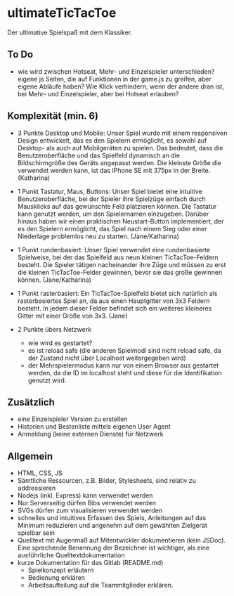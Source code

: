 # ultimateTicTacToe

Der ultimative Spielspaß mit dem Klassiker.

## To Do
* wie wird zwischen Hotseat, Mehr- und Einzelspieler unterschieden? eigene js Seiten, die auf Funktionen in der game.js zu greifen, aber eigene Abläufe haben? Wie Klick verhindern, wenn der andere dran ist, bei Mehr- und Einzelspieler, aber bei Hotseat erlauben?

## Komplexität (min. 6)

- 3 Punkte Desktop und Mobile: 
Unser Spiel wurde mit einem responsiven Design entwickelt, das es den Spielern ermöglicht, es sowohl auf Desktop- als auch auf Mobilgeräten zu spielen. Das bedeutet, dass die Benutzeroberfläche und das Spielfeld dynamisch an die Bildschirmgröße des Geräts angepasst werden. Die kleinste Größe die verwendet werden kann, ist das IPhone SE mit 375px in der Breite. (Katharina)

- 1 Punkt Tastatur, Maus, Buttons: 
Unser Spiel bietet eine intuitive Benutzeroberfläche, bei der Spieler ihre Spielzüge einfach durch Mausklicks auf das gewünschte Feld platzieren können. Die Tastatur kann genutzt werden, um den Spielernamen einzugeben. Darüber hinaus haben wir einen praktischen Neustart-Button implementiert, der es den Spielern ermöglicht, das Spiel nach einem Sieg oder einer Niederlage problemlos neu zu starten. (Jane/Katharina)

- 1 Punkt rundenbasiert: 
Unser Spiel verwendet eine rundenbasierte Spielweise, bei der das Spielfeld aus neun kleinen TicTacToe-Feldern besteht. Die Spieler tätigen nacheinander ihre Züge und müssen zu erst die kleinen TicTacToe-Felder gewinnen, bevor sie das große gewinnen können. (Jane/Katharina)

- 1 Punkt rasterbasiert: 
Ein TicTacToe-Spielfeld bietet sich natürlich als rasterbasiertes Spiel an, da aus einen Hauptgitter von 3x3 Feldern besteht. In jedem dieser Felder befindet sich ein weiteres kleineres Gitter mit einer Größe von 3x3. (Jane)

- 2 Punkte übers Netzwerk
  - wie wird es gestartet?
  - es ist reload safe (die anderen Spielmodi sind nicht reload safe, da der Zustand nicht über Localhost weitergegeben wird)
  - der Mehrspielermodus kann nur von einem Browser aus gestartet werden, da die ID im localhost steht und diese für die Identifikation genutzt wird.


## Zusätzlich

- eine Einzelspieler Version zu erstellen
- Historien und Bestenliste mittels eigenen User Agent
- Anmeldung (keine externen Dienste) für Netzwerk

## Allgemein

- HTML, CSS, JS
- Sämtliche Ressourcen, z.B. Bilder, Stylesheets, sind relativ zu addressieren
- Nodejs (inkl. Express) kann verwendet werden
- Nur Serverseitig dürfen Bibs verwendet werden
- SVGs dürfen zum visualisieren verwendet werden
- schnelles und intuitives Erfassen des Spiels, Anleitungen auf das Minimum reduzieren und angenehm auf dem gewählten Zielgerät spielbar sein
- Quelltext mit Augenmaß auf Mitentwickler dokumentieren (kein JSDoc). Eine sprechende Benennung der Bezeichner ist wichtiger, als eine ausführliche Quelltextdokumentation
- kurze Dokumentation für das Gitlab (README.md)
  - Spielkonzept erläutern
  - Bedienung erklären
  - Arbeitsaufteilung auf die Teammitglieder erklären.
